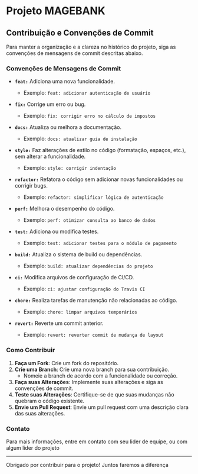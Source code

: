 # Projeto MAGEBANK

## Contribuição e Convenções de Commit

Para manter a organização e a clareza no histórico do projeto, siga as convenções de mensagens de commit descritas abaixo.

### Convenções de Mensagens de Commit

- **`feat:`** Adiciona uma nova funcionalidade.
  - Exemplo: `feat: adicionar autenticação de usuário`

- **`fix:`** Corrige um erro ou bug.
  - Exemplo: `fix: corrigir erro no cálculo de impostos`

- **`docs:`** Atualiza ou melhora a documentação.
  - Exemplo: `docs: atualizar guia de instalação`

- **`style:`** Faz alterações de estilo no código (formatação, espaços, etc.), sem alterar a funcionalidade.
  - Exemplo: `style: corrigir indentação`

- **`refactor:`** Refatora o código sem adicionar novas funcionalidades ou corrigir bugs.
  - Exemplo: `refactor: simplificar lógica de autenticação`

- **`perf:`** Melhora o desempenho do código.
  - Exemplo: `perf: otimizar consulta ao banco de dados`

- **`test:`** Adiciona ou modifica testes.
  - Exemplo: `test: adicionar testes para o módulo de pagamento`

- **`build:`** Atualiza o sistema de build ou dependências.
  - Exemplo: `build: atualizar dependências do projeto`

- **`ci:`** Modifica arquivos de configuração de CI/CD.
  - Exemplo: `ci: ajustar configuração do Travis CI`

- **`chore:`** Realiza tarefas de manutenção não relacionadas ao código.
  - Exemplo: `chore: limpar arquivos temporários`

- **`revert:`** Reverte um commit anterior.
  - Exemplo: `revert: reverter commit de mudança de layout`

### Como Contribuir

1. **Faça um Fork**: Crie um fork do repositório.
2. **Crie uma Branch**: Crie uma nova branch para sua contribuição.
   - Nomeie a branch de acordo com a funcionalidade ou correção.
3. **Faça suas Alterações**: Implemente suas alterações e siga as convenções de commit.
4. **Teste suas Alterações**: Certifique-se de que suas mudanças não quebram o código existente.
5. **Envie um Pull Request**: Envie um pull request com uma descrição clara das suas alterações.

### Contato

Para mais informações, entre em contato com seu lider de equipe, ou com algum lider do projeto

---

Obrigado por contribuir para o projeto! Juntos faremos a diferença
